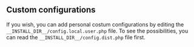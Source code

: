 ## Custom configurations

If you wish, you can add personal costum configurations by editing the `__INSTALL_DIR__/config.local.user.php` file. To see the possibilities, you can read the `__INSTALL_DIR__/config.dist.php` file first.


